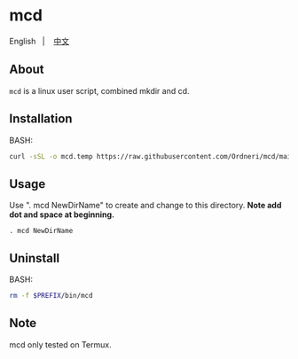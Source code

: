 # mcd
English
&nbsp;&nbsp;| &nbsp;&nbsp;
<a href="https://github.com/Ordneri/mcd/blob/main/README-zh.md">中文</a>

## About

`mcd` is a linux user script, combined mkdir and cd.

## Installation

BASH:
```bash
curl -sSL -o mcd.temp https://raw.githubusercontent.com/Ordneri/mcd/main/mcd && mv mcd.temp $PREFIX/bin/mcd
```

## Usage


Use ". mcd NewDirName" to create and change to this directory.
**Note add dot and space at beginning.**
```
. mcd NewDirName
```

## Uninstall


BASH:
```bash
rm -f $PREFIX/bin/mcd
```


## Note


mcd only tested on Termux.
